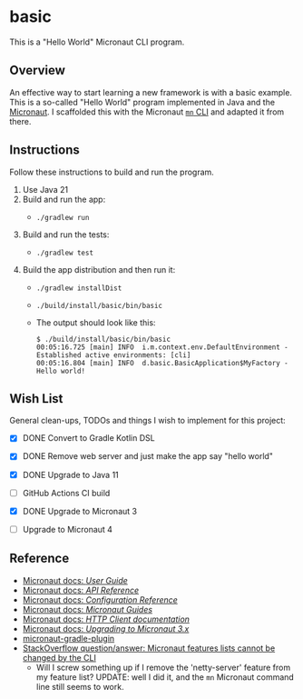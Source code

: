 # basic

This is a "Hello World" Micronaut CLI program.


## Overview

An effective way to start learning a new framework is with a basic example. This is a so-called "Hello World" program
implemented in Java and the [Micronaut](https://micronaut.io/). I scaffolded this with the Micronaut [`mn` CLI](https://docs.micronaut.io/latest/guide/index.html#buildCLI)
and adapted it from there.


## Instructions

Follow these instructions to build and run the program.

1. Use Java 21
2. Build and run the app:
   * ```shell
     ./gradlew run
     ```
3. Build and run the tests:
   * ```shell
     ./gradlew test
     ```
4. Build the app distribution and then run it:
   * ```shell
     ./gradlew installDist
     ```
   * ```shell
     ./build/install/basic/bin/basic
     ``` 
   * The output should look like this:
     ```text
     $ ./build/install/basic/bin/basic
     00:05:16.725 [main] INFO  i.m.context.env.DefaultEnvironment - Established active environments: [cli]
     00:05:16.804 [main] INFO  d.basic.BasicApplication$MyFactory - Hello world!
     ```


## Wish List

General clean-ups, TODOs and things I wish to implement for this project:

* [x] DONE Convert to Gradle Kotlin DSL
* [x] DONE Remove web server and just make the app say "hello world"
* [x] DONE Upgrade to Java 11
* [ ] GitHub Actions CI build
* [x] DONE Upgrade to Micronaut 3
* [ ] Upgrade to Micronaut 4


## Reference

* [Micronaut docs: *User Guide*](https://docs.micronaut.io/latest/guide/)
* [Micronaut docs: *API Reference*](https://docs.micronaut.io/2.3.0/api/index.html)
* [Micronaut docs: *Configuration Reference*](https://docs.micronaut.io/2.3.0/guide/configurationreference.html)
* [Micronaut docs: *Micronaut Guides*](https://guides.micronaut.io/index.html)
* [Micronaut docs: *HTTP Client documentation*](https://docs.micronaut.io/latest/guide/index.html#httpClient)
* [Micronaut docs: *Upgrading to Micronaut 3.x*](https://docs.micronaut.io/latest/guide/#upgrading)
* [micronaut-gradle-plugin](https://github.com/micronaut-projects/micronaut-gradle-plugin)
* [StackOverflow question/answer: Micronaut features lists cannot be changed by the CLI](https://stackoverflow.com/q/53116799)
    * Will I screw something up if I remove the 'netty-server' feature from my feature list? UPDATE: well I did it, and the `mn`
      Micronaut command line still seems to work.
